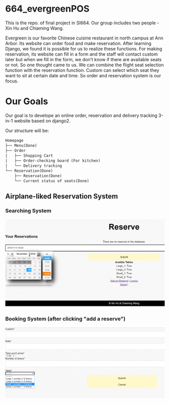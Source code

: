 # 664_evergreenPOS
This is the repo. of final project in SI664.
Our group includes two people - Xin Hu and Chiaming Wang.

Evergreen is our favorite Chinese cuisine restaurant in north campus at Ann Arbor. Its website can order food and make reservation. After learning Django, we found it is possible for us to realize these functions. For making reservation, its website can fill in a form and the staff will contact custom later but when we fill in the form, we don’t know if there are available seats or not. So one thought came to us. We can combine the flight seat selection function with the reservation function. Custom can select which seat they want to sit at certain date and time. So order and reservation system is our focus. 
# Our Goals
Our goal is to develope an online order, reservation and delivery tracking 3-in-1 website based on django2.

Our structure will be:

```
Homepage
├── Menu(Done)
├── Order
|   ├── Shopping Cart
|   ├── Order-checking board (For kitchen)
|   └── Delivery tracking
└── Reservation(Done)
    ├── Reservation(Done)
    └── Current status of seats(Done)

```

## Airplane-liked Reservation System
### Searching System
<img src="UI/search.png" />

### Booking System (after clicking "add a reserve")
<img src="UI/detail.png" />
